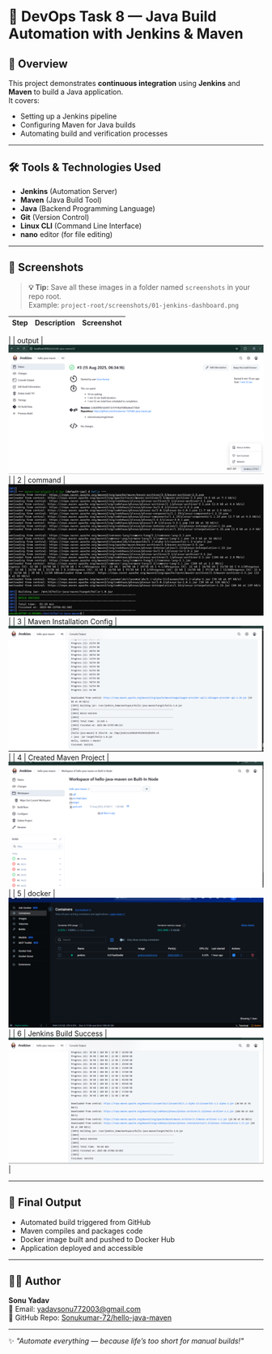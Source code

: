 # 🚀 DevOps Task 8 — Java Build Automation with Jenkins & Maven

## 📌 Overview
This project demonstrates **continuous integration** using **Jenkins** and **Maven** to build a Java application.  
It covers:
- Setting up a Jenkins pipeline
- Configuring Maven for Java builds
- Automating build and verification processes

---

## 🛠 Tools & Technologies Used
- **Jenkins** (Automation Server)
- **Maven** (Java Build Tool)
- **Java** (Backend Programming Language)
- **Git** (Version Control)
- **Linux CLI** (Command Line Interface)
- **nano** editor (for file editing)

---

## 📸 Screenshots

> **💡 Tip:** Save all these images in a folder named `screenshots` in your repo root.  
> Example: `project-root/screenshots/01-jenkins-dashboard.png`

| Step | Description | Screenshot |
|------|-------------|------------|

|   | output | ![Jenkins Plugins](assest/output.png) |
| 2 | command | ![command ](assest/command.png) |
| 3 | Maven Installation Config | ![Maven Config](assest/jar%20target.png) |
| 4 | Created Maven Project | ![Maven Project](assest/workspace.png) |
| 5 | docker  | ![docker ](assest/docker.png) |
| 6 | Jenkins Build Success | ![Build Success](assest/build.png) |

---

## 🏁 Final Output
- Automated build triggered from GitHub
- Maven compiles and packages code
- Docker image built and pushed to Docker Hub
- Application deployed and accessible

---

## 👨‍💻 Author
**Sonu Yadav**  
📧 Email: [yadavsonu772003@gmail.com](mailto:yadavsonu772003@gmail.com)  
🔗 GitHub Repo: [Sonukumar-72/hello-java-maven](https://github.com/Sonukumar-72/hello-java-maven)  

---

✨ *"Automate everything — because life’s too short for manual builds!"*
